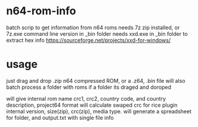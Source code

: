 # n64-rom-info
batch scrip to get information from n64 roms
needs 7z zip installed, or 7z.exe command line version in _bin folder
needs xxd.exe in _bin folder to extract hex info https://sourceforge.net/projects/xxd-for-windows/ 

# usage
just drag and drop .zip n64 compressed ROM, or a .z64, .bin file
will also batch process a folder with roms if a folder its draged and doroped

will give internal rom name
crc1, crc2, country code, and country description, project64 format
will calculate swaped crc for rice plugin
internal version, size(zip), crc(zip), media type.
will generate a spreadsheet for folder, and output.txt with single file info 
